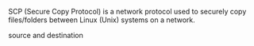 SCP (Secure Copy Protocol) is a network protocol used to securely copy files/folders between Linux (Unix) systems on a network.

 source and destination 
